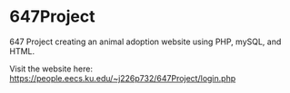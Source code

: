 # 647Project
647 Project creating an animal adoption website using PHP, mySQL, and HTML.

Visit the website here: https://people.eecs.ku.edu/~j226p732/647Project/login.php
